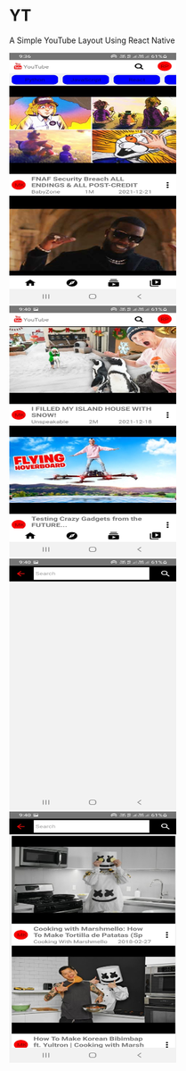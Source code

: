 # YT
A Simple YouTube Layout Using React Native 

<Img src="https://github.com/ravindrapratappatel/YT/blob/main/Screenshots/1.jpg" width=300px, height=450px  /> &nbsp; <Img 
src="https://github.com/ravindrapratappatel/YT/blob/main/Screenshots/2.jpg" width=300px, height=450px  />  &nbsp; <Img
src="https://github.com/ravindrapratappatel/YT/blob/main/Screenshots/3.jpg" width=300px, height=450px  /> &nbsp;  <Img
src="https://github.com/ravindrapratappatel/YT/blob/main/Screenshots/4.jpg" width=300px, height=450px  />
